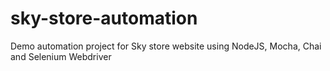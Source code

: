 sky-store-automation
====================

Demo automation project for Sky store website using NodeJS, Mocha, Chai and Selenium Webdriver
